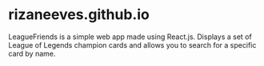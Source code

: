 # rizaneeves.github.io
LeagueFriends is a simple web app made using React.js. Displays a set of League of Legends champion cards and allows you to search for a specific card by name.
